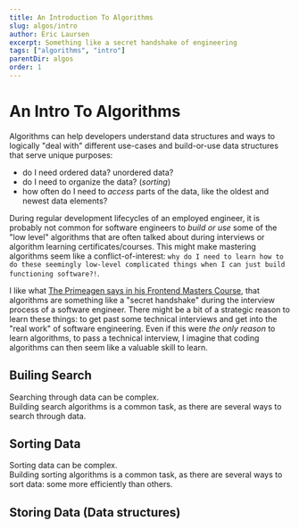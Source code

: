 ```yaml
---
title: An Introduction To Algorithms
slug: algos/intro
author: Eric Laursen
excerpt: Something like a secret handshake of engineering
tags: ["algorithms", "intro"]
parentDir: algos
order: 1
---
```


# An Intro To Algorithms
Algorithms can help developers understand data structures and ways to logically "deal with" different use-cases and build-or-use data structures that serve unique purposes:
- do I need ordered data? unordered data?
- do I need to organize the data? (_sorting_)
- how often do I need to _access_ parts of the data, like the oldest and newest data elements?  

During regular development lifecycles of an employed engineer, it is probably not common for software engineers to _build or use_ some of the "low level" algorithms that are often talked about during interviews or algorithm learning certificates/courses. This might make mastering algorithms seem like a conflict-of-interest: `why do I need to learn how to do these seemingly low-level complicated things when I can just build functioning software?!`.  

I like what [The Primeagen says in his Frontend Masters Course](https://frontendmasters.com/courses/algorithms/), that algorithms are something like a "secret handshake" during the interview process of a software engineer. There might be a bit of a strategic reason to learn these things: to get past some technical interviews and get into the "real work" of software engineering. Even if this were _the only reason_ to learn algorithms, to pass a technical interview, I imagine that coding algorithms can then seem like a valuable skill to learn.

## Builing Search
Searching through data can be complex.  
Building search algorithms is a common task, as there are several ways to search through data.  

## Sorting Data
Sorting data can be complex.  
Building sorting algorithms is a common task, as there are several ways to sort data: some more efficiently than others.    

## Storing Data (Data structures)